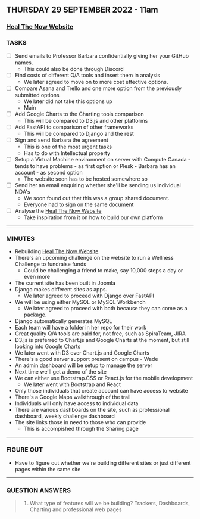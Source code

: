 ## THURSDAY 29 SEPTEMBER 2022 - 11am

### [Heal The Now Website](https://www.healthenow.com/)

### TASKS

- [ ] Send emails to Professor Barbara confidentially giving her your GitHub names.
  - This could also be done through Discord
- [ ] Find costs of different Q/A tools and insert them in analysis
  - We later agreed to move on to more cost effective options.
- [ ] Compare Asana and Trello and one more option from the previously submitted options
  - We later did not take this options up
  - Main
- [ ] Add Google Charts to the Charting tools comparison
  - This will be compared to D3.js and other platforms
- [ ] Add FastAPI to comparison of other frameworks
  - This will be compared to Django and the rest
- [ ] Sign and send Barbara the agreement
  - This is one of the most urgent tasks
  - Has to do with Intellectual property
- [ ] Setup a Virtual Machine environment on server with Compute Canada - tends to have problems - as first option or Plesk - Barbara has an account - as second option
  - The website soon has to be hosted somewhere so
- [ ] Send her an email enquiring whether she'll be sending us individual NDA's
  - We soon found out that this was a group shared document.
  - Everyone had to sign on the same document
- [ ] Analyse the [Heal The Now Website](https://www.healthenow.com/)
  - Take inspiration from it on how to build our own platform

---

### MINUTES

- Rebuilding [Heal The Now Website](https://www.healthenow.com/)
- There's an upcoming challenge on the website to run a Wellness Challenge to fundraise funds
  - Could be challenging a friend to make, say 10,000 steps a day or even more
- The current site has been built in Joomla
- Django makes different sites as apps.
  - We later agreed to proceed with Django over FastAPI
- We will be using either MySQL or MySQL Workbench
  - We later agreed to proceed with both because they can come as a package.
- Django automatically generates MySQL
- Each team will have a folder in her repo for their work
- Great quality Q/A tools are paid for, not free, such as SpiraTeam, JIRA
- D3.js is preferred to Chart.js and Google Charts at the moment, but still looking into Google Charts
- We later went with D3 over Chart.js and Google Charts
- There's a good server support present on campus - Wade
- An admin dashboard will be setup to manage the server
- Next time we'll get a demo of the site
- We can either use Bootstrap.CSS or React.js for the mobile development
  - We later went with Bootstrap and React
- Only those individuals that create account can have access to website
- There's a Google Maps walkthrough of the trail
- Individuals will only have access to individual data
- There are various dashboards on the site, such as professional dashboard, weekly challenge dashboard
- The site links those in need to those who can provide
  - This is accompished through the Sharing page

---

### FIGURE OUT

- Have to figure out whether we're building different sites or just different pages within the same site

---

### QUESTION ANSWERS

> 1. What type of features will we be building?
>    Trackers, Dashboards, Charting and professional web pages
